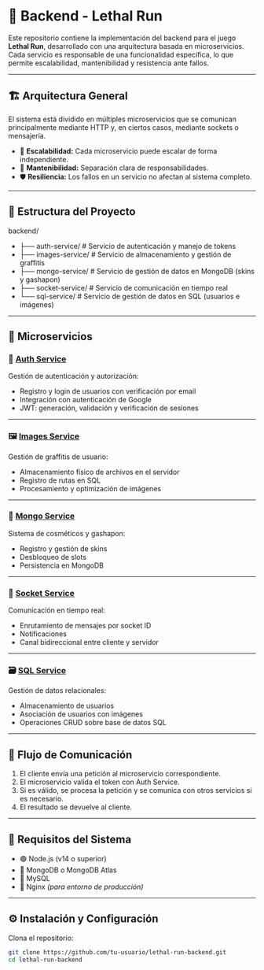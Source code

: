 # 🧠 Backend - Lethal Run

Este repositorio contiene la implementación del backend para el juego **Lethal Run**, desarrollado con una arquitectura basada en microservicios. Cada servicio es responsable de una funcionalidad específica, lo que permite escalabilidad, mantenibilidad y resistencia ante fallos.

---

## 🏗️ Arquitectura General

El sistema está dividido en múltiples microservicios que se comunican principalmente mediante HTTP y, en ciertos casos, mediante sockets o mensajería.

- 🔁 **Escalabilidad:** Cada microservicio puede escalar de forma independiente.  
- 🧩 **Mantenibilidad:** Separación clara de responsabilidades.  
- 🛡️ **Resiliencia:** Los fallos en un servicio no afectan al sistema completo.

---

## 📁 Estructura del Proyecto

backend/
- ├── auth-service/ # Servicio de autenticación y manejo de tokens
- ├── images-service/ # Servicio de almacenamiento y gestión de graffitis
- ├── mongo-service/ # Servicio de gestión de datos en MongoDB (skins y gashapon)
- ├── socket-service/ # Servicio de comunicación en tiempo real
- └── sql-service/ # Servicio de gestión de datos en SQL (usuarios e imágenes)


---

## 🧩 Microservicios

### 🔐 [Auth Service](auth-service/README.md)

Gestión de autenticación y autorización:

- Registro y login de usuarios con verificación por email  
- Integración con autenticación de Google  
- JWT: generación, validación y verificación de sesiones  

---

### 🖼️ [Images Service](images-service/README.md)

Gestión de graffitis de usuario:

- Almacenamiento físico de archivos en el servidor  
- Registro de rutas en SQL  
- Procesamiento y optimización de imágenes  

---

### 🎨 [Mongo Service](mongo-service/README.md)

Sistema de cosméticos y gashapon:

- Registro y gestión de skins  
- Desbloqueo de slots  
- Persistencia en MongoDB  

---

### 📡 [Socket Service](socket-service/README.md)

Comunicación en tiempo real:

- Enrutamiento de mensajes por socket ID  
- Notificaciones  
- Canal bidireccional entre cliente y servidor  

---

### 🗃️ [SQL Service](sql-service/README.md)

Gestión de datos relacionales:

- Almacenamiento de usuarios  
- Asociación de usuarios con imágenes  
- Operaciones CRUD sobre base de datos SQL  

---

## 🔄 Flujo de Comunicación

1. El cliente envía una petición al microservicio correspondiente.  
2. El microservicio valida el token con Auth Service.  
3. Si es válido, se procesa la petición y se comunica con otros servicios si es necesario.  
4. El resultado se devuelve al cliente.

---

## 🧰 Requisitos del Sistema

- 🟢 Node.js (v14 o superior)  
- 🍃 MongoDB o MongoDB Atlas
- 🐘 MySQL  
- 🚦 Nginx *(para entorno de producción)*

---

## ⚙️ Instalación y Configuración

Clona el repositorio:

```bash
git clone https://github.com/tu-usuario/lethal-run-backend.git
cd lethal-run-backend
